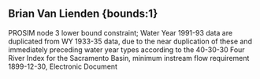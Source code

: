 ## Brian Van Lienden {bounds:1} 
PROSIM node 3 lower bound constraint; Water Year 1991-93 data are duplicated from WY 1933-35 data, due to the near duplication of these and immediately preceding water year types according to the 40-30-30 Four River Index for the Sacramento Basin, minimum instream flow requirement
1899-12-30, Electronic Document
